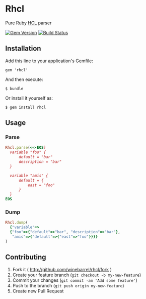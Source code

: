 # Rhcl

Pure Ruby [HCL](https://github.com/hashicorp/hcl) parser

[![Gem Version](https://badge.fury.io/rb/rhcl.png)](http://badge.fury.io/rb/rhcl)
[![Build Status](https://travis-ci.org/winebarrel/rhcl.svg?branch=master)](https://travis-ci.org/winebarrel/rhcl)

## Installation

Add this line to your application's Gemfile:

    gem 'rhcl'

And then execute:

    $ bundle

Or install it yourself as:

    $ gem install rhcl

## Usage

### Parse

```ruby
Rhcl.parse(<<-EOS)
  variable "foo" {
      default = "bar"
      description = "bar"
  }

  variable "amis" {
      default = {
          east = "foo"
      }
  }
EOS
```

### Dump

```ruby
Rhcl.dump(
  {"variable"=>
  {"foo"=>{"default"=>"bar", "description"=>"bar"},
   "amis"=>{"default"=>{"east"=>"foo"}}}}
)
```

## Contributing

1. Fork it ( http://github.com/winebarrel/rhcl/fork )
2. Create your feature branch (`git checkout -b my-new-feature`)
3. Commit your changes (`git commit -am 'Add some feature'`)
4. Push to the branch (`git push origin my-new-feature`)
5. Create new Pull Request
